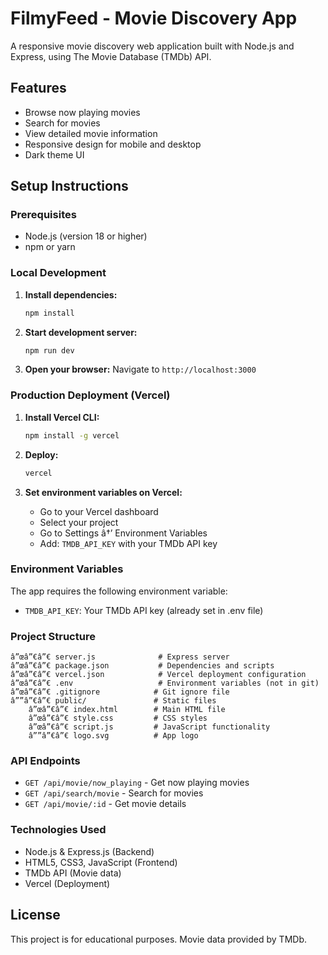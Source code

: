 # FilmyFeed - Movie Discovery App

A responsive movie discovery web application built with Node.js and Express, using The Movie Database (TMDb) API.

## Features

- Browse now playing movies
- Search for movies
- View detailed movie information
- Responsive design for mobile and desktop
- Dark theme UI

## Setup Instructions

### Prerequisites
- Node.js (version 18 or higher)
- npm or yarn

### Local Development

1. **Install dependencies:**
   ```bash
   npm install
   ```

2. **Start development server:**
   ```bash
   npm run dev
   ```

3. **Open your browser:**
   Navigate to `http://localhost:3000`

### Production Deployment (Vercel)

1. **Install Vercel CLI:**
   ```bash
   npm install -g vercel
   ```

2. **Deploy:**
   ```bash
   vercel
   ```

3. **Set environment variables on Vercel:**
   - Go to your Vercel dashboard
   - Select your project
   - Go to Settings â†’ Environment Variables
   - Add: `TMDB_API_KEY` with your TMDb API key

### Environment Variables

The app requires the following environment variable:
- `TMDB_API_KEY`: Your TMDb API key (already set in .env file)

### Project Structure

```
â”œâ”€â”€ server.js              # Express server
â”œâ”€â”€ package.json           # Dependencies and scripts
â”œâ”€â”€ vercel.json            # Vercel deployment configuration
â”œâ”€â”€ .env                   # Environment variables (not in git)
â”œâ”€â”€ .gitignore            # Git ignore file
â””â”€â”€ public/               # Static files
    â”œâ”€â”€ index.html        # Main HTML file
    â”œâ”€â”€ style.css         # CSS styles
    â”œâ”€â”€ script.js         # JavaScript functionality
    â””â”€â”€ logo.svg          # App logo
```

### API Endpoints

- `GET /api/movie/now_playing` - Get now playing movies
- `GET /api/search/movie` - Search for movies
- `GET /api/movie/:id` - Get movie details

### Technologies Used

- Node.js & Express.js (Backend)
- HTML5, CSS3, JavaScript (Frontend)
- TMDb API (Movie data)
- Vercel (Deployment)

## License

This project is for educational purposes. Movie data provided by TMDb.